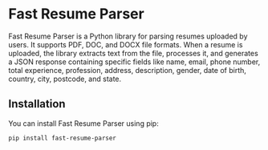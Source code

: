 # Fast Resume Parser

Fast Resume Parser is a Python library for parsing resumes uploaded by users. It supports PDF, DOC, and DOCX file formats. When a resume is uploaded, the library extracts text from the file, processes it, and generates a JSON response containing specific fields like name, email, phone number, total experience, profession, address, description, gender, date of birth, country, city, postcode, and state.

## Installation

You can install Fast Resume Parser using pip:

```bash
pip install fast-resume-parser
